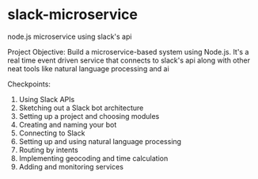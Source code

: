 # slack-microservice
node.js microservice using slack's api

Project Objective:
Build a microservice-based system using Node.js.
It's a real time event driven service that connects to slack's api along with other neat tools like natural language processing and ai  

Checkpoints:
1. Using Slack APIs
2. Sketching out a Slack bot architecture
3. Setting up a project and choosing modules
4. Creating and naming your bot
5. Connecting to Slack
6. Setting up and using natural language processing
7. Routing by intents
8. Implementing geocoding and time calculation
9. Adding and monitoring services
